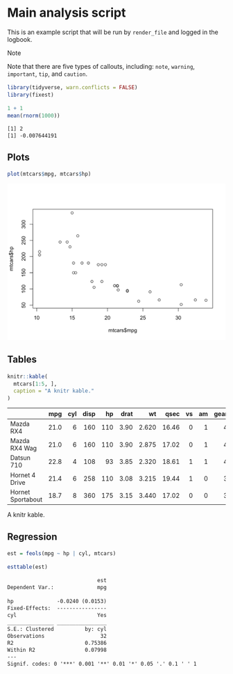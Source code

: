 # Main analysis script

This is an example script that will be run by `render_file` and logged
in the logbook.

> [!NOTE]
>
> Note that there are five types of callouts, including: `note`,
> `warning`, `important`, `tip`, and `caution`.

``` r
library(tidyverse, warn.conflicts = FALSE)
library(fixest)
```

``` r
1 + 1
mean(rnorm(1000))
```

    [1] 2
    [1] -0.007644191

## Plots

``` r
plot(mtcars$mpg, mtcars$hp)
```

<img src="index_files/figure-html/unnamed-chunk-3-1.png" width="672" />

## Tables

``` r
knitr::kable(
  mtcars[1:5, ], 
  caption = "A knitr kable."
)
```

|                   |  mpg | cyl | disp |  hp | drat |    wt |  qsec |  vs |  am | gear | carb |
|:------------------|-----:|----:|-----:|----:|-----:|------:|------:|----:|----:|-----:|-----:|
| Mazda RX4         | 21.0 |   6 |  160 | 110 | 3.90 | 2.620 | 16.46 |   0 |   1 |    4 |    4 |
| Mazda RX4 Wag     | 21.0 |   6 |  160 | 110 | 3.90 | 2.875 | 17.02 |   0 |   1 |    4 |    4 |
| Datsun 710        | 22.8 |   4 |  108 |  93 | 3.85 | 2.320 | 18.61 |   1 |   1 |    4 |    1 |
| Hornet 4 Drive    | 21.4 |   6 |  258 | 110 | 3.08 | 3.215 | 19.44 |   1 |   0 |    3 |    1 |
| Hornet Sportabout | 18.7 |   8 |  360 | 175 | 3.15 | 3.440 | 17.02 |   0 |   0 |    3 |    2 |

A knitr kable.

## Regression

``` r
est = feols(mpg ~ hp | cyl, mtcars)
```

``` r
esttable(est)
```

                                 est
    Dependent Var.:              mpg
                                    
    hp              -0.0240 (0.0153)
    Fixed-Effects:  ----------------
    cyl                          Yes
    _______________ ________________
    S.E.: Clustered          by: cyl
    Observations                  32
    R2                       0.75386
    Within R2                0.07998
    ---
    Signif. codes: 0 '***' 0.001 '**' 0.01 '*' 0.05 '.' 0.1 ' ' 1
